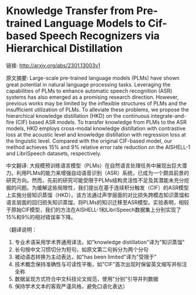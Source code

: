 # Knowledge Transfer from Pre-trained Language Models to Cif-based Speech Recognizers via Hierarchical Distillation

链接: http://arxiv.org/abs/2301.13003v1

原文摘要:
Large-scale pre-trained language models (PLMs) have shown great potential in
natural language processing tasks. Leveraging the capabilities of PLMs to
enhance automatic speech recognition (ASR) systems has also emerged as a
promising research direction. However, previous works may be limited by the
inflexible structures of PLMs and the insufficient utilization of PLMs. To
alleviate these problems, we propose the hierarchical knowledge distillation
(HKD) on the continuous integrate-and-fire (CIF) based ASR models. To transfer
knowledge from PLMs to the ASR models, HKD employs cross-modal knowledge
distillation with contrastive loss at the acoustic level and knowledge
distillation with regression loss at the linguistic level. Compared with the
original CIF-based model, our method achieves 15% and 9% relative error rate
reduction on the AISHELL-1 and LibriSpeech datasets, respectively.

中文翻译:
大规模预训练语言模型（PLMs）在自然语言处理任务中展现出巨大潜力。利用PLMs的能力来增强自动语音识别（ASR）系统，已成为一个颇具前景的研究方向。然而，先前的研究可能受限于PLMs结构灵活性不足及其潜能未充分挖掘的问题。为缓解这些局限性，我们提出在基于连续积分触发（CIF）的ASR模型上实施分层知识蒸馏（HKD）。该方法通过声学层面的对比损失跨模态知识蒸馏和语言层面的回归损失知识蒸馏，将PLMs的知识迁移至ASR模型。实验表明，相较于原始CIF模型，我们的方法在AISHELL-1和LibriSpeech数据集上分别实现了15%和9%的相对错误率下降。

（翻译说明：
1. 专业术语采用学术界通用译法，如"knowledge distillation"译为"知识蒸馏"
2. 长句按中文习惯切分为短句，如原文第二句拆分为两个分句
3. 被动语态转换为主动表达，如"has been limited"译为"受限于"
4. 技术概念保持准确性与可读性平衡，如"CIF"首次出现时保留英文缩写并标注全称
5. 数据呈现方式符合中文科技论文规范，使用"分别"引导并列数据
6. 保持学术文本的客观严谨风格，避免口语化表达）
